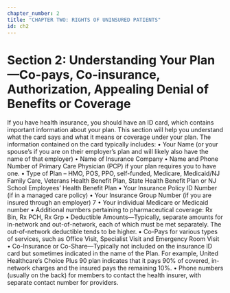 ```yaml
---
chapter_number: 2
title: "CHAPTER TWO: RIGHTS OF UNINSURED PATIENTS"
id: ch2
---
```


# Section 2: Understanding Your Plan—Co-pays, Co-insurance, Authorization, Appealing Denial of Benefits or Coverage

If you have health insurance, you should have an
ID card, which contains important information about
your plan. This section will help you understand
what the card says and what it means or coverage
under your plan.
The information contained on the card typically
includes:
• Your Name (or your spouse’s if you are on
their employer’s plan and will likely
also have the name of that employer)
• Name of Insurance Company
• Name and Phone Number of Primary Care Physician (PCP) if your plan requires
you to have one.
• Type of Plan – HMO, POS, PPO, self-funded, Medicare, Medicaid/NJ Family Care,
Veterans Health Benefit Plan, State Health Benefit Plan or NJ School Employees’
Health Benefit Plan
• Your Insurance Policy ID Number (if in a managed care policy)
• Your Insurance Group Number (if you are insured through an employer)
7
• Your individual Medicare or Medicaid number
• Additional numbers pertaining to pharmaceutical coverage: Rx Bin, Rx PCH, Rx Grp
• Deductible Amounts—Typically, separate amounts for in-network and out-of-network,
each of which must be met separately. The out-of-network deductible tends to be higher.
• Co-Pays for various types of services, such as Office Visit, Specialist Visit and
Emergency Room Visit
• Co-Insurance or Co-Share—Typically not included on the insurance ID card but
sometimes indicated in the name of the Plan. For example, United Healthcare’s Choice
Plus 90 plan indicates that it pays 90% of covered, in-network charges and the insured
pays the remaining 10%.
• Phone numbers (usually on the back) for members to contact the health insurer,
with separate contact number for providers.
